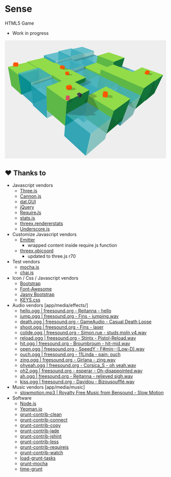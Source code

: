 # Sense
HTML5 Game

- Work in progress

![](https://raw.githubusercontent.com/renmuell/Sense/master/doc/screenshots/001.png)

## &#9829; Thanks to

- Javascript vendors
  - [Three.js](http://threejs.org/)
  - [Cannon.js](http://cannonjs.org/)
  - [dat.GUI](https://code.google.com/p/dat-gui/)
  - [jQuery](http://jquery.com/)
  - [RequireJs](http://requirejs.org/)
  - [stats.js](https://github.com/mrdoob/stats.js/)
  - [threex.rendererstats](https://github.com/jeromeetienne/threex.rendererstats)
  - [Underscore.js](http://underscorejs.org/)
- Customize Javascript vendors
  - [Emitter](https://github.com/component/emitter)
    - wrapped content inside require js function
  - [threex.objcoord](https://github.com/jeromeetienne/threex.objcoord)
    - updated to three.js r70
- Test vendors
  - [mocha.js](https://github.com/mochajs/mocha)
  - [chai.js](https://github.com/chaijs/chai)
- Icon / Css / Javascript vendors
  - [Bootstrap](http://getbootstrap.com/)
  - [Font-Awesome](http://fortawesome.github.io/Font-Awesome/)
  - [Jasny Bootstrap](http://jasny.github.io/bootstrap/)
  - [KEYS.css](https://github.com/michaelhue/keyscss)
- Audio vendors [app/media/effects/]
  - [hello.ogg  | freesound.org - Reitanna - hello](http://www.freesound.org/people/Reitanna/sounds/215393/)
  - [jump.ogg   | freesound.org - Fins - jumping.wav](http://www.freesound.org/people/fins/sounds/146726/)
  - [death.ogg  | freesound.org - GameAudio - Casual Death Loose](http://www.freesound.org/people/GameAudio/sounds/220203/)
  - [shoot.ogg  | freesound.org - Fins - laser](http://www.freesound.org/people/fins/sounds/191594/)
  - [colide.ogg | freesound.org - Simon.rue - studs moln v4.wav](http://www.freesound.org/people/simon.rue/sounds/49966/)
  - [reload.ogg  | freesound.org - Stintx - Pistol-Reload.wav](http://www.freesound.org/people/stintx/sounds/107622/)
  - [hit.ogg     | freesound.org - Broumbroum - hit-mid.wav](http://www.freesound.org/people/broumbroum/sounds/50553/)
  - [open.ogg    | freesound.org - SpeedY - F#min--(Low-D).wav](https://www.freesound.org/people/SpeedY/sounds/8495/)
  - [ouch.ogg    | freesound.org - 11Linda - pain: ouch](https://www.freesound.org/people/11linda/sounds/234039/)
  - [zing.ogg    | freesound.org - Girlana - zing.wav](http://www.freesound.org/people/girlana/sounds/76384/)
  - [ohyeah.ogg  | freesound.org - Corsica_S - oh yeah.wav](http://www.freesound.org/people/Corsica_S/sounds/104709/)
  - [oh2.ogg     | freesound.org - esperar - Oh-disappointed.wav](http://www.freesound.org/people/esperar/sounds/170765/)
  - [ah.ogg      | freesound.org -  Reitanna - relieved sigh.wav](http://www.freesound.org/people/Reitanna/sounds/242909/)
  - [kiss.ogg    | freesound.org - Davidou - Bizousoufflé.wav](http://www.freesound.org/people/davidou/sounds/88450/)
- Music vendors [app/media/music]
  - [slowmotion.mp3 | Royalty Free Music from Bensound - Slow Motion ](http://www.bensound.com/royalty-free-music/track/slow-motion)
- Software
  - [Node.js](http://nodejs.org/) 
  - [Yeoman.io](http://yeoman.io/)
  - [grunt-contrib-clean](https://github.com/gruntjs/grunt-contrib-clean)
  - [grunt-contrib-connect](https://github.com/gruntjs/grunt-contrib-connect)
  - [grunt-contrib-copy](https://github.com/gruntjs/grunt-contrib-copy)
  - [grunt-contrib-jade](https://github.com/gruntjs/grunt-contrib-jade)
  - [grunt-contrib-jshint](https://github.com/gruntjs/grunt-contrib-jshint)
  - [grunt-contrib-less](https://github.com/gruntjs/grunt-contrib-less)
  - [grunt-contrib-requirejs](https://github.com/gruntjs/grunt-contrib-requirejs)
  - [grunt-contrib-watch](https://github.com/gruntjs/grunt-contrib-watch)
  - [load-grunt-tasks](https://github.com/sindresorhus/load-grunt-tasks)
  - [grunt-mocha](https://github.com/kmiyashiro/grunt-mocha)
  - [time-grunt](https://github.com/sindresorhus/time-grunt)
